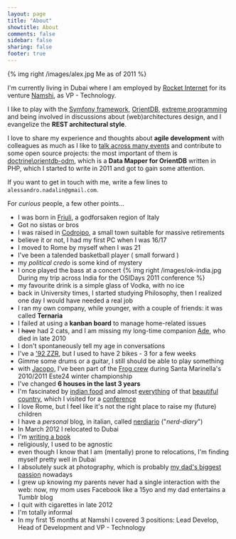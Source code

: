 ```yaml
---
layout: page
title: "About"
showtitle: About
comments: false
sidebar: false
sharing: false
footer: true
---
```


{% img right /images/alex.jpg Me as of 2011 %}

I'm currently living in
Dubai where I am employed by [Rocket Internet](http://www.rocket-internet.de) for its venture [Namshi](http://namshi.com),
as VP - Technology.

I like to play with the [Symfony framework](http://www.symfony.com), 
[OrientDB](http://www.orientechnologies.com/),
[extreme programming](http://www.extremeprogramming.org/)
and being involved in discussions about (web)architectures design, and I
evangelize the **REST architectural style**.

I love to share my experience and
thoughts about **agile development** with colleagues as much as I like to 
[talk across many events](conferences) and
contribute to some open source projects: the most important of them is
[doctrine\orientdb-odm](http://github.com/doctrine/orientdb-odm), which is a **Data Mapper for OrientDB**
written in PHP, which I started to write in 2011 and got to gain some attention.

If you want to get in touch with me, write a few lines to
`alessandro.nadalin@gmail.com`.

For *curious* people, a few other points...

* I was born in
[Friuli](http://maps.google.com/maps?q=san+vito+al+tagliamento&hl=en&ll=45.912944,12.854004&spn=4.448731,10.821533&sll=41.89052,12.494249&sspn=0.594988,1.352692&vpsrc=6&hnear=San+Vito+al+Tagliamento+Pordenone,+Friuli-Venezia+Giulia,+Italy&t=m&z=7),
a godforsaken region of Italy
* Got no sistas or bros
* I was raised in [Codroipo](http://en.wikipedia.org/wiki/Codroipo),
a small town suitable for massive retirements
* believe it or not, I had my first PC when I was 16/17
* I moved to Rome by myself when I was 21
* I've been a talended basketball player ( small forward )
* my *political credo* is some kind of mystery
* I once played the bass at a concert {% img right /images/ok-india.jpg During my trip across India for the OSIDays 2011 conference %}
* my favourite drink is a simple glass of Vodka, with no ice
* back in University times, I started studying Philosophy, then I realized one day
I would have needed a real job 
* I ran my own company, while younger, with a couple of friends: it was called
**Ternaria** 
* I failed at using a **kanban board** to manage home-related issues
* I ~~have~~ had 2 cats, and I am missing my long-time companion
[Ade](http://www.odino.org/201/il-buio-nell-anima), who died in late 2010
* I don't spontaneously tell my age in conversations
* I've a ['92 ZZR](http://a4.sphotos.ak.fbcdn.net/hphotos-ak-snc3/15331_1230037001690_1552073836_615791_859041_n.jpg), but I used to have 2 bikes - 3 for a few weeks
* Gimme some drums or a guitar, I still should be able to play something 
* with [Jacopo](http://www.agiledevelopment.it/), I've been part of the 
[Frog crew](http://a1.sphotos.ak.fbcdn.net/hphotos-ak-snc6/179422_1744393780288_1552073836_1746666_5292395_n.jpg) during Santa Marinella's 2010/2011 Este24 winter championship
* I've changed **6 houses in the last 3 years**
* I'm fascinated by [indian food](http://a8.sphotos.ak.fbcdn.net/hphotos-ak-snc7/390052_2597546188565_1552073836_2665338_114963098_n.jpg) and almost
[everything](http://a3.sphotos.ak.fbcdn.net/hphotos-ak-snc7/319666_2596714327769_1552073836_2664926_1543548191_n.jpg)
of that [beautiful country](http://www.flickr.com/photos/alessandrolombardi/6438543299/in/set-72157628237175419),
which I visited for a [conference](http://2011.osidays.com/speakers)
* I love Rome, but I feel like it's not the right place to raise my (future) children
* I have a *personal* blog, in italian, called [nerdiario](http://www.nerdiario.it) ("*nerd-diary*")
* In March 2012 I relocated to Dubai
* I'm [writing a book](/so-yes-im-writing-a-book/)
* religiously, I used to be agnostic
* even though I know that I am (mentally) prone to relocations, I'm finding myself pretty well in Dubai
* I absolutely suck at photography, which is probably [my dad's biggest passion](http://www.flickr.com/people/franconadalin59/) nowadays
* I grew up knowing my parents never had a single interaction with the web: now, my mom uses Facebook like a 15yo and my dad entertains a Tumblr blog
* I quit with cigarettes in late 2012
* I'm totally informal
* In my first 15 months at Namshi I covered 3 positions: Lead Develop, Head of Development and VP - Technology
